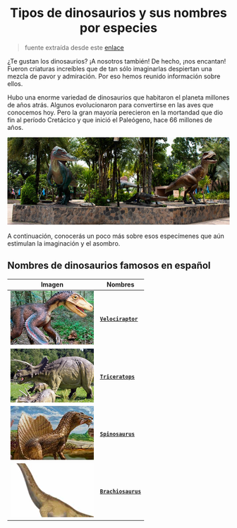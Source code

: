 <h1 align="center">Tipos de dinosaurios y sus nombres por especies</h1>

> fuente extraída desde este [enlace](https://www.mundoprimaria.com/dinosaurios/tipos-de-dinosaurios-y-nombres-especies)

¿Te gustan los dinosaurios? ¡A nosotros también! De hecho, ¡nos encantan! Fueron criaturas increíbles que de tan sólo imaginarlas despiertan una mezcla de pavor y admiración. Por eso hemos reunido información sobre ellos.

Hubo una enorme variedad de dinosaurios que habitaron el planeta millones de años atrás. Algunos evolucionaron para convertirse en las aves que conocemos hoy. Pero la gran mayoría perecieron en la mortandad que dio fin al período Cretácico y que inició el Paleógeno, hace 66 millones de años.

<p align="center"><img src="./assets/portada.png"></p>

A continuación, conocerás un poco más sobre esos especímenes que aún estimulan la imaginación y el asombro.

## Nombres de dinosaurios famosos en español

| Imagen                               | Nombres                                |
| ------------------------------------ | -------------------------------------- |
| ![image](./assets/velociraptor.png)  | [**`Velociraptor`**](./velociraptor)   |
| ![image](./assets/triceratops.png)   | [**`Triceratops`**](./triceratops)     |
| ![image](./assets/spinosaurus.png)   | [**`Spinosaurus`**](./spinosaurus)     |
| ![image](./assets/brachiosaurus.png) | [**`Brachiosaurus`**](./brachiosaurus) |
